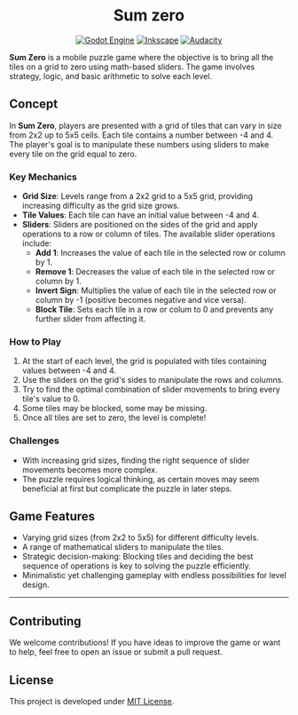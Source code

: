 <div align="center">

# Sum zero

[![Godot Engine](https://img.shields.io/badge/Godot-%23FFFFFF.svg?logo=godot-engine)](https://godotengine.org/)
[![Inkscape](https://img.shields.io/badge/Inkscape-000000?logo=Inkscape&logoColor=white)](https://inkscape.org/)
[![Audacity](https://img.shields.io/badge/Audacity-0000CC?logo=audacity&logoColor=white)](https://www.audacityteam.org/)

</div>

**Sum Zero** is a mobile puzzle game where the objective is to bring all the tiles on a grid to zero using math-based sliders. The game involves strategy, logic, and basic arithmetic to solve each level.

## Concept
In **Sum Zero**, players are presented with a grid of tiles that can vary in size from 2x2 up to 5x5 cells. Each tile contains a number between -4 and 4. The player's goal is to manipulate these numbers using sliders to make every tile on the grid equal to zero.

### Key Mechanics
- **Grid Size**: Levels range from a 2x2 grid to a 5x5 grid, providing increasing difficulty as the grid size grows.
- **Tile Values**: Each tile can have an initial value between -4 and 4.
- **Sliders**: Sliders are positioned on the sides of the grid and apply operations to a row or column of tiles. The available slider operations include:
  - **Add 1**: Increases the value of each tile in the selected row or column by 1.
  - **Remove 1**: Decreases the value of each tile in the selected row or column by 1.
  - **Invert Sign**: Multiplies the value of each tile in the selected row or column by -1 (positive becomes negative and vice versa).
  - **Block Tile**: Sets each tile in a row or colum to 0 and prevents any further slider from affecting it.

### How to Play
1. At the start of each level, the grid is populated with tiles containing values between -4 and 4.
2. Use the sliders on the grid's sides to manipulate the rows and columns.
3. Try to find the optimal combination of slider movements to bring every tile's value to 0.
4. Some tiles may be blocked, some may be missing.
5. Once all tiles are set to zero, the level is complete!

### Challenges
- With increasing grid sizes, finding the right sequence of slider movements becomes more complex.
- The puzzle requires logical thinking, as certain moves may seem beneficial at first but complicate the puzzle in later steps.

## Game Features
- Varying grid sizes (from 2x2 to 5x5) for different difficulty levels.
- A range of mathematical sliders to manipulate the tiles.
- Strategic decision-making: Blocking tiles and deciding the best sequence of operations is key to solving the puzzle efficiently.
- Minimalistic yet challenging gameplay with endless possibilities for level design.
---

## Contributing
We welcome contributions! If you have ideas to improve the game or want to help, feel free to open an issue or submit a pull request.

## License
This project is developed under [MIT License](LICENSE).

